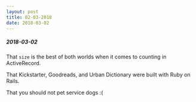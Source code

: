 ```yaml
---
layout: post
title: 02-03-2018
date: 2018-03-02
---
```

##### 2018-03-02
That `size` is the best of both worlds when it comes to counting in ActiveRecord.

That Kickstarter, Goodreads, and Urban Dictionary were built with Ruby on Rails.

That you should not pet service dogs :( 
